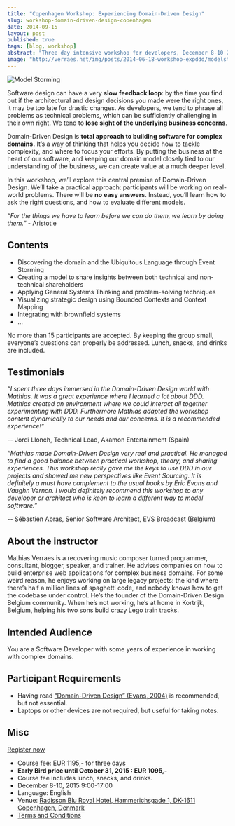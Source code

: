 ```yaml
---
title: "Copenhagen Workshop: Experiencing Domain-Driven Design"
slug: workshop-domain-driven-design-copenhagen
date: 2014-09-15
layout: post
published: true
tags: [blog, workshop]
abstract: "Three day intensive workshop for developers, December 8-10 2015, in Copenhagen , Denmark"
image: "http://verraes.net/img/posts/2014-06-18-workshop-expddd/modelstorming.jpg"
---
```



<img src="/img/posts/2014-06-18-workshop-expddd/modelstorming.jpg" alt="Model Storming">

Software design can have a very **slow feedback loop**: by the time you find out if the architectural and design decisions you made were the right ones, it may be too late for drastic changes. As developers, we tend to phrase all problems as technical problems, which can be sufficiently challenging in their own right. We tend to **lose sight of the underlying business concerns**.

Domain-Driven Design is **total approach to building software for complex domains.** It’s a way of thinking that helps you decide how to tackle complexity, and where to focus your efforts. By putting the business at the heart of our software, and keeping our domain model closely tied to our understanding of the business, we can create value at a much deeper level.

In this workshop, we’ll explore this central premise of Domain-Driven Design. We’ll take a practical approach: participants will be working on real-world problems. There will be **no easy answers**. Instead, you’ll learn how to ask the right questions, and how to evaluate different models.

*“For the things we have to learn before we can do them, we learn by doing them.”* - Aristotle



## Contents

- Discovering the domain and the Ubiquitous Language through Event Storming
- Creating a model to share insights between both technical and non-technical shareholders
- Applying General Systems Thinking and problem-solving techniques
- Visualizing strategic design using Bounded Contexts and Context Mapping
- Integrating with brownfield systems
- ...

No more than 15 participants are accepted. By keeping the group small, everyone’s questions can properly be addressed. Lunch, snacks, and drinks are included.

## Testimonials

_“I spent three days immersed in the Domain-Driven Design world with Mathias. It was a great experience where I learned a lot about DDD. Mathias created an environment where we could interact all together experimenting with DDD. Furthermore Mathias adapted the workshop content dynamically to our needs and our concerns. It is a recommended experience!”_

-- Jordi Llonch, Technical Lead, Akamon Entertainment (Spain)

_“Mathias made Domain-Driven Design very real and practical. He managed to find a good balance between practical workshop, theory, and sharing experiences. This workshop really gave me the keys to use DDD in our projects and showed me new perspectives like Event Sourcing. It is definitely a must have complement to the usual books by Eric Evans and Vaughn Vernon. I would definitely recommend this workshop to any developer or architect who is keen to learn a different way to model software.”_

-- Sébastien Abras, Senior Software Architect, EVS Broadcast (Belgium)

## About the instructor

Mathias Verraes is a recovering music composer turned programmer, consultant, blogger, speaker, and trainer. He advises companies on how to build enterprise web applications for complex business domains. For some weird reason, he enjoys working on large legacy projects: the kind where there’s half a million lines of spaghetti code, and nobody knows how to get the codebase under control. He’s the founder of the Domain-Driven Design Belgium community. When he’s not working, he’s at home in Kortrijk, Belgium, helping his two sons build crazy Lego train tracks.

## Intended Audience

You are a Software Developer with some years of experience in working with complex domains.

## Participant Requirements

- Having read [“Domain-Driven Design” (Evans, 2004)](http://www.amazon.com/gp/product/B00794TAUG/ref=as_li_tl?ie=UTF8&camp=1789&creative=390957&creativeASIN=B00794TAUG&linkCode=as2&tag=verraesnet-20&linkId=WRSOTVWFOQGBX2BT) is recommended, but not essential.
- Laptops or other devices are not required, but useful for taking notes.

## Misc

<a href="https://docs.google.com/a/verraes.net/forms/d/1stcxn_0SED70cYuGqXHWsJov89xqQjfgh0oItfzqIS8/viewform" role="button" class="btn btn-success btn-lg "> Register now <i class="fa fa-arrow-circle-right"></i> </a>

- Course fee: EUR 1195,- for three days
- **Early Bird price until October 31, 2015 : EUR 1095,-**
- Course fee includes lunch, snacks, and drinks.
- December 8-10, 2015 9:00-17:00
- Language: English
- Venue: [Radisson Blu Royal Hotel,
Hammerichsgade 1, DK-1611 Copenhagen, Denmark](http://www.radissonblu.com/royalhotel-copenhagen/location)
- <a href="/workshops/terms-and-conditions/">Terms and Conditions</a>


